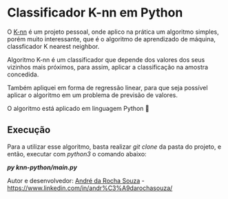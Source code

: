 # Classificador K-nn em Python

O [K-nn](https://en.wikipedia.org/wiki/K-nearest_neighbors_algorithm) é um projeto pessoal, onde aplico na prática um algoritmo simples, porém muito interessante, que é o algoritmo de aprendizado de máquina, classficador K nearest neighbor.

Algoritmo K-nn é um classificador que depende dos valores dos seus vizinhos mais próximos, para assim, aplicar a classificação na amostra concedida.

Também apliquei em forma de regressão linear, para que seja possível aplicar o algoritmo em um problema de previsão de valores.

O algoritmo está aplicado em linguagem Python 🐍

## Execução

Para a utilizar esse algoritmo, basta realizar *git clone* da pasta do projeto, e então, executar com *python3* o comando abaixo:

***py knn-python/main.py***


Autor e desenvolvedor: [André da Rocha Souza](https://github.com/andrerochasouza) - https://www.linkedin.com/in/andr%C3%A9darochasouza/
